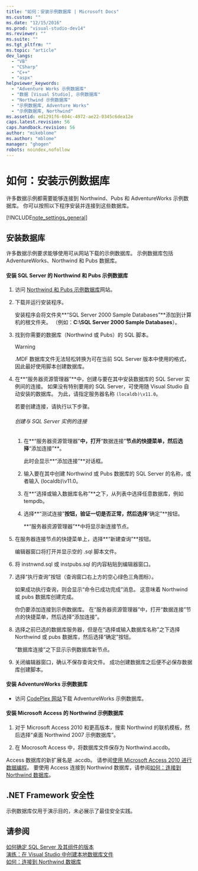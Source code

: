 ```yaml
---
title: "如何：安装示例数据库 | Microsoft Docs"
ms.custom: ""
ms.date: "12/15/2016"
ms.prod: "visual-studio-dev14"
ms.reviewer: ""
ms.suite: ""
ms.tgt_pltfrm: ""
ms.topic: "article"
dev_langs: 
  - "VB"
  - "CSharp"
  - "C++"
  - "aspx"
helpviewer_keywords: 
  - "Adventure Works 示例数据库"
  - "数据 [Visual Studio], 示例数据库"
  - "Northwind 示例数据库"
  - "示例数据库, Adventure Works"
  - "示例数据库, Northwind"
ms.assetid: ed1291f6-604c-4972-ae22-0345c6dea12e
caps.latest.revision: 56
caps.handback.revision: 56
author: "mikeblome"
ms.author: "mblome"
manager: "ghogen"
robots: noindex,nofollow
---
```

# 如何：安装示例数据库
许多数据示例都需要能够连接到 Northwind、Pubs 和 AdventureWorks 示例数据库。  你可以按照以下程序安装并连接到这些数据库。  
  
 [!INCLUDE[note_settings_general](../data-tools/includes/note_settings_general_md.md)]  
  
## 安装数据库  
 许多数据示例要求能够使用可从网站下载的示例数据库。  示例数据库包括 AdventureWorks、Northwind 和 Pubs 数据库。  
  
#### 安装 SQL Server 的 Northwind 和 Pubs 示例数据库  
  
1.  访问 [Northwind 和 Pubs 示例数据库](http://go.microsoft.com/fwlink?linkid=64296)网站。  
  
2.  下载并运行安装程序。  
  
     安装程序会将文件夹**“SQL Server 2000 Sample Databases”**添加到计算机的根文件夹。  （例如：**C:\\SQL Server 2000 Sample Databases**）。  
  
3.  找到你需要的数据库（Northwind 或 Pubs）的 SQL 脚本。  
  
    > [!WARNING]
    >  .MDF 数据库文件无法轻松转换为可在当前 SQL Server 版本中使用的格式，因此最好使用脚本创建数据库。  
  
4.  在**“服务器资源管理器”**中，创建与要在其中安装数据库的 SQL Server 实例间的连接。  如果没有特别要用的 SQL Server，可使用随 Visual Studio 自动安装的数据库。  为此，请指定服务器名称 `(localdb)\v11.0`。  
  
     若要创建连接，请执行以下步骤。  
  
    ###### 创建与 SQL Server 实例的连接  
  
    1.  在**“服务器资源管理器”**中，打开**“数据连接”**节点的快捷菜单，然后选择**“添加连接”**。  
  
         此时会显示**“添加连接”**对话框。  
  
    2.  输入要在其中创建 Northwind 或 Pubs 数据库的 SQL Server 的名称，或者输入 \(localdb\)\\v11.0。  
  
    3.  在**“选择或输入数据库名称”**之下，从列表中选择任意数据库，例如 tempdb。  
  
    4.  选择**“测试连接”**按钮，验证一切是否正常，然后选择**“确定”**按钮。  
  
         **“服务器资源管理器”**中将显示新连接节点。  
  
5.  在服务器连接节点的快捷菜单上，选择**“新建查询”**按钮。  
  
     编辑器窗口将打开并显示空的 .sql 脚本文件。  
  
6.  将 instnwnd.sql 或 instpubs.sql 的内容粘贴到编辑器窗口。  
  
7.  选择“执行查询”按钮（查询窗口右上方的空心绿色三角图标）。  
  
     如果成功执行查询，则会显示“命令已成功完成”消息。  这意味着 Northwind 或 pubs 数据库创建完成。  
  
     你仍要添加连接到示例数据库。  在“服务器资源管理器”中，打开“数据连接”节点的快捷菜单，然后选择“添加连接”。  
  
8.  选择之前已选的数据库服务器，但是在“选择或输入数据库名称”之下选择 Northwind 或 pubs 数据库，然后选择“确定”按钮。  
  
     “数据库连接”之下显示示例数据库新节点。  
  
9. 关闭编辑器窗口，确认不保存查询文件。  成功创建数据库之后便不必保存数据库创建脚本。  
  
#### 安装 AdventureWorks 示例数据库  
  
-   访问 [CodePlex 网站](http://go.microsoft.com/fwlink/?linkid=87843)下载 AdventureWorks 示例数据库。  
  
#### 安装 Microsoft Access 的 Northwind 示例数据库  
  
1.  对于 Microsoft Access 2010 和更高版本，搜索 Northwind 的联机模板，然后选择“桌面 Northwind 2007 示例数据库”。  
  
2.  在 Mocrosoft Access 中，将数据库文件保存为 Northwind.accdb。  
  
 Access 数据库的新扩展名是 .accdb。  请参阅[使用 Microsoft Access 2010 进行数据编程](http://msdn.microsoft.com/library/office/ff965871.aspx)。  要使用 Access 连接到 Northwind 数据库，请参阅[如何：连接到 Northwind 数据库](../data-tools/how-to-connect-to-the-northwind-database.md)。  
  
## .NET Framework 安全性  
 示例数据库仅用于演示目的，未必展示了最佳安全实践。  
  
## 请参阅  
 [如何确定 SQL Server 及其组件的版本](http://support.microsoft.com/kb/321185)   
 [演练：在 Visual Studio 中创建本地数据库文件](../data-tools/create-a-sql-database-by-using-a-designer.md)   
 [如何：连接到 Northwind 数据库](../data-tools/how-to-connect-to-the-northwind-database.md)